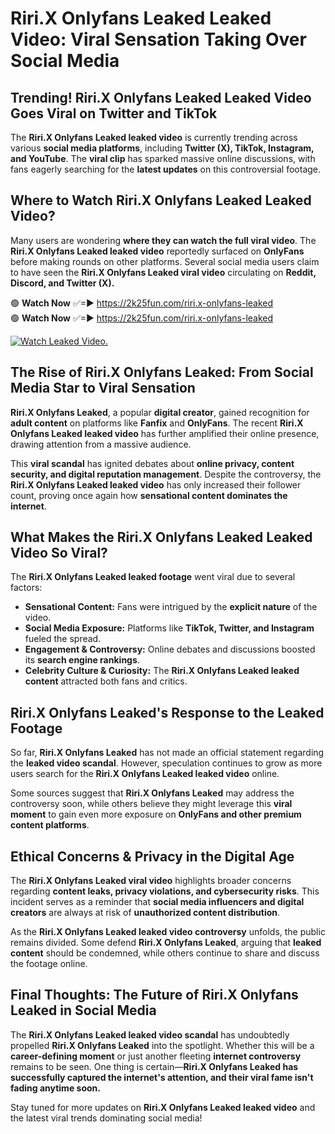 # Riri.X Onlyfans Leaked Leaked Video: Viral Sensation Taking Over Social Media

## **Trending! Riri.X Onlyfans Leaked Leaked Video Goes Viral on Twitter and TikTok**
The **Riri.X Onlyfans Leaked leaked video** is currently trending across various **social media platforms**, including **Twitter (X), TikTok, Instagram, and YouTube**. The **viral clip** has sparked massive online discussions, with fans eagerly searching for the **latest updates** on this controversial footage.

## **Where to Watch Riri.X Onlyfans Leaked Leaked Video?**
Many users are wondering **where they can watch the full viral video**. The **Riri.X Onlyfans Leaked leaked video** reportedly surfaced on **OnlyFans** before making rounds on other platforms. Several social media users claim to have seen the **Riri.X Onlyfans Leaked viral video** circulating on **Reddit, Discord, and Twitter (X).**

🟢 **Watch Now** ✅=► https://2k25fun.com/riri.x-onlyfans-leaked  
🟢 **Watch Now** ✅=► https://2k25fun.com/riri.x-onlyfans-leaked  

[![Watch Leaked Video.](https://miro.medium.com/v2/resize:fit:828/format:webp/1*cilzJN44JGOrTw9NJCrNHA.gif "Watch Leaked Video")](https://2k25fun.com/riri.x-onlyfans-leaked)

## **The Rise of Riri.X Onlyfans Leaked: From Social Media Star to Viral Sensation**
**Riri.X Onlyfans Leaked**, a popular **digital creator**, gained recognition for **adult content** on platforms like **Fanfix** and **OnlyFans**. The recent **Riri.X Onlyfans Leaked leaked video** has further amplified their online presence, drawing attention from a massive audience.

This **viral scandal** has ignited debates about **online privacy, content security, and digital reputation management**. Despite the controversy, the **Riri.X Onlyfans Leaked leaked video** has only increased their follower count, proving once again how **sensational content dominates the internet**.

## **What Makes the Riri.X Onlyfans Leaked Leaked Video So Viral?**
The **Riri.X Onlyfans Leaked leaked footage** went viral due to several factors:
- **Sensational Content:** Fans were intrigued by the **explicit nature** of the video.
- **Social Media Exposure:** Platforms like **TikTok, Twitter, and Instagram** fueled the spread.
- **Engagement & Controversy:** Online debates and discussions boosted its **search engine rankings**.
- **Celebrity Culture & Curiosity:** The **Riri.X Onlyfans Leaked leaked content** attracted both fans and critics.

## **Riri.X Onlyfans Leaked's Response to the Leaked Footage**
So far, **Riri.X Onlyfans Leaked** has not made an official statement regarding the **leaked video scandal**. However, speculation continues to grow as more users search for the **Riri.X Onlyfans Leaked leaked video** online.

Some sources suggest that **Riri.X Onlyfans Leaked** may address the controversy soon, while others believe they might leverage this **viral moment** to gain even more exposure on **OnlyFans and other premium content platforms**.

## **Ethical Concerns & Privacy in the Digital Age**
The **Riri.X Onlyfans Leaked viral video** highlights broader concerns regarding **content leaks, privacy violations, and cybersecurity risks**. This incident serves as a reminder that **social media influencers and digital creators** are always at risk of **unauthorized content distribution**.

As the **Riri.X Onlyfans Leaked leaked video controversy** unfolds, the public remains divided. Some defend **Riri.X Onlyfans Leaked**, arguing that **leaked content** should be condemned, while others continue to share and discuss the footage online.

## **Final Thoughts: The Future of Riri.X Onlyfans Leaked in Social Media**
The **Riri.X Onlyfans Leaked leaked video scandal** has undoubtedly propelled **Riri.X Onlyfans Leaked** into the spotlight. Whether this will be a **career-defining moment** or just another fleeting **internet controversy** remains to be seen. One thing is certain—**Riri.X Onlyfans Leaked has successfully captured the internet's attention, and their viral fame isn't fading anytime soon.**

Stay tuned for more updates on **Riri.X Onlyfans Leaked leaked video** and the latest viral trends dominating social media!